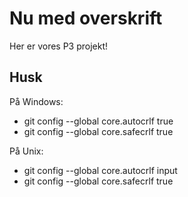 # Nu med overskrift

Her er vores P3 projekt!

## Husk

På Windows:
  + git config --global core.autocrlf true
  + git config --global core.safecrlf true

På Unix:
  + git config --global core.autocrlf input
  + git config --global core.safecrlf true

